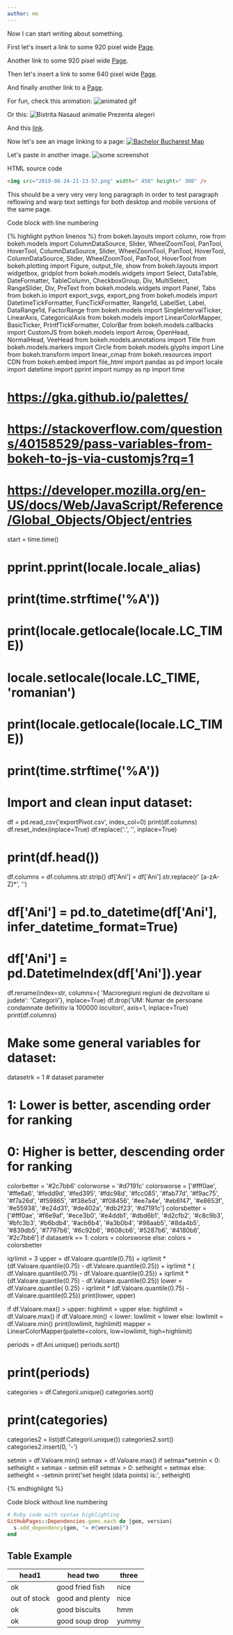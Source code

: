 ```yaml
---
author: me
---
```


Now I can start writing about something.

First let's insert a link to some 920 pixel wide [Page](/assets/html/Romania_PREZ_2100_920.html).

Another link to some 920 pixel wide [Page](/assets/html/BISTRITA-NASAUD_PREZ_temp_2100_920.html).

Then let's insert a link to some 640 pixel wide [Page](/assets/html/Romania_PREZ_2100_640.html).

And finally another link to a [Page](/assets/html/Romania_ALL.html).

For fun, check this animation: ![animated gif](/assets/images/animated1000.gif)

Or this: ![Bistrita Nasaud animatie Prezenta alegeri ](/assets/images/BN1000.gif)

And this [link](/assets/html/COVASNA_PREZ_2100_640.html).

Now let's see an image linking to a page:
[![Bachelor Bucharest Map](/assets/images/cap_BachelorBucharestMap.PNG)](/assets/html/BachelorBucharestMap.html)

Let's paste in another image.
![some screenshot](/assets/images/Capture6.PNG)

HTML source code

```html
<img src="2019-08-24-21-23-57.png" width=" 450" height=" 300" />
```

This should be a very very very long paragraph in order to test paragraph reflowing and warp text settings for both desktop and mobile versions of the same page.

Code block with line numbering

{% highlight python linenos %}
from bokeh.layouts import column, row
from bokeh.models import ColumnDataSource, Slider, WheelZoomTool, PanTool, HoverTool, ColumnDataSource, Slider, WheelZoomTool, PanTool, HoverTool, ColumnDataSource, Slider, WheelZoomTool, PanTool, HoverTool
from bokeh.plotting import Figure, output_file, show
from bokeh.layouts import widgetbox, gridplot
from bokeh.models.widgets import Select, DataTable, DateFormatter, TableColumn, CheckboxGroup, Div, MultiSelect, \
    RangeSlider, Div, PreText
from bokeh.models.widgets import Panel, Tabs
from bokeh.io import export_svgs, export_png
from bokeh.models import DatetimeTickFormatter, FuncTickFormatter, Range1d, LabelSet, Label, DataRange1d, FactorRange
from bokeh.models import SingleIntervalTicker, LinearAxis, CategoricalAxis
from bokeh.models import LinearColorMapper, BasicTicker, PrintfTickFormatter, ColorBar
from bokeh.models.callbacks import CustomJS
from bokeh.models import Arrow, OpenHead, NormalHead, VeeHead
from bokeh.models.annotations import Title
from bokeh.models.markers import Circle
from bokeh.models.glyphs import Line
from bokeh.transform import linear_cmap
from bokeh.resources import CDN
from bokeh.embed import file_html
import pandas as pd
import locale
import datetime
import pprint
import numpy as np
import time

# https://gka.github.io/palettes/
# https://stackoverflow.com/questions/40158529/pass-variables-from-bokeh-to-js-via-customjs?rq=1
# https://developer.mozilla.org/en-US/docs/Web/JavaScript/Reference/Global_Objects/Object/entries

start = time.time()
# pprint.pprint(locale.locale_alias)
# print(time.strftime('%A'))
# print(locale.getlocale(locale.LC_TIME))
# locale.setlocale(locale.LC_TIME, 'romanian')
# print(locale.getlocale(locale.LC_TIME))
# print(time.strftime('%A'))


# Import and clean input dataset:

df = pd.read_csv('exportPivot.csv', index_col=0)
print(df.columns)
df.reset_index(inplace=True)
df.replace(':', '', inplace=True)
# print(df.head())
df.columns = df.columns.str.strip()
df['Ani'] = df['Ani'].str.replace(r' [a-zA-Z]*', '')
# df['Ani'] = pd.to_datetime(df['Ani'], infer_datetime_format=True)
# df['Ani'] = pd.DatetimeIndex(df['Ani']).year
df.rename(index=str, columns={
          'Macroregiuni  regiuni de dezvoltare si judete': 'Categorii'}, inplace=True)
df.drop('UM: Numar de persoane condamnate definitiv la 100000 locuitori',
        axis=1, inplace=True)
print(df.columns)


# Make some general variables for dataset:

datasetrk = 1  # dataset parameter
# 1: Lower is better, ascending order for ranking
# 0: Higher is better, descending order for ranking
colorbetter = '#2c7bb6'
colorworse = '#d7191c'
colorsworse = ['#fff0ae', '#ffe6a6', '#fedd9d', '#fed395', '#fdc98d', '#fcc085', '#fab77d', '#f9ac75', '#f7a26d', '#f59865',
               '#f38e5d', '#f08456', '#ee7a4e', '#eb6f47', '#e8653f', '#e55938', '#e24d31', '#de402a', '#db2f23', '#d7191c']
colorsbetter = ['#fff0ae', '#f6e9af', '#ece3b0', '#e4ddb1', '#dbd6b1', '#d2cfb2', '#c8c9b3', '#bfc3b3', '#b6bdb4', '#acb6b4',
                '#a3b0b4', '#98aab5', '#8da4b5', '#839db5', '#7797b6', '#6c92b6', '#608cb6', '#5287b6', '#4180b6', '#2c7bb6']
if datasetrk == 1:
    colors = colorsworse
else:
    colors = colorsbetter

iqrlimit = 3
upper = df.Valoare.quantile(0.75) + iqrlimit * (df.Valoare.quantile(0.75) - df.Valoare.quantile(0.25)) + iqrlimit * (
    df.Valoare.quantile(0.75) - df.Valoare.quantile(0.25)) + iqrlimit * (df.Valoare.quantile(0.75) - df.Valoare.quantile(0.25))
lower = df.Valoare.quantile(
    0.25) - iqrlimit * (df.Valoare.quantile(0.75) - df.Valoare.quantile(0.25))
print(lower, upper)

if df.Valoare.max() > upper:
    highlimit = upper
else:
    highlimit = df.Valoare.max()
if df.Valoare.min() < lower:
    lowlimit = lower
else:
    lowlimit = df.Valoare.min()
print(lowlimit, highlimit)
mapper = LinearColorMapper(palette=colors, low=lowlimit, high=highlimit)

periods = df.Ani.unique()
periods.sort()
# print(periods)
categories = df.Categorii.unique()
categories.sort()
# print(categories)
categories2 = list(df.Categorii.unique())
categories2.sort()
categories2.insert(0, '-')

setmin = df.Valoare.min()
setmax = df.Valoare.max()
if setmax*setmin < 0:
    setheight = setmax - setmin
elif setmax > 0:
    setheight = setmax
else:
    setheight = -setmin
print('set height (data points) is:', setheight)

{% endhighlight %}

Code block without line numbering

```ruby
# Ruby code with syntax highlighting
GitHubPages::Dependencies.gems.each do |gem, version|
  s.add_dependency(gem, "= #{version}")
end
```

Table Example
-------------
head1 | head two | three
-------|-----------|------
ok | good fried fish | nice
out of stock | good and plenty | nice
ok | good biscuits | hmm
ok | good soup drop | yummy
